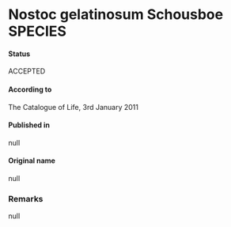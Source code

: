 Nostoc gelatinosum Schousboe SPECIES
=======

#### Status
ACCEPTED

#### According to
The Catalogue of Life, 3rd January 2011

#### Published in
null

#### Original name
null

### Remarks
null